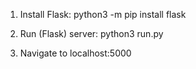1) Install Flask: python3 -m pip install flask

2) Run (Flask) server: python3 run.py

3) Navigate to localhost:5000
